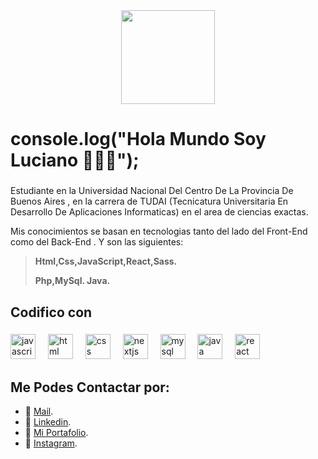 <div align="center">
  <img height="150" src="https://camo.githubusercontent.com/62da68eb62b1e5f175f7d1f0191dd89a653d7908feb22d37d4a0ab07365d6791/68747470733a2f2f6d656469612e67697068792e636f6d2f6d656469612f4d3967624264396e6244724f5475314d71782f67697068792e676966"  />
</div>

###

<h1 align="left"> console.log("Hola Mundo Soy Luciano 👋👨‍💻");</h1>

###

<p align="left">Estudiante en la Universidad Nacional Del Centro De La Provincia De Buenos Aires , en la carrera de TUDAI (Tecnicatura Universitaria En Desarrollo De Aplicaciones Informaticas) en el area de ciencias exactas.

Mis conocimientos se basan en tecnologias tanto del lado del Front-End como del Back-End . Y son las siguientes:
<p align="left"> 
	
>**Html,Css,JavaScript,React,Sass.**
>
> **Php,MySql. Java.** </p>
</p>

###

<h2 align="left"></h2>

###



###

<h2 align="left">Codifico con</h2>

###


<div align="left">
  <img src="https://cdn.jsdelivr.net/gh/devicons/devicon/icons/javascript/javascript-original.svg" height="40" alt="javascript logo"  />
  <img width="12" />
  <img src="https://cdn.jsdelivr.net/gh/devicons/devicon/icons/html5/html5-original.svg" height="40" alt="html logo"  />
  <img width="12" />
  <img src="https://cdn.jsdelivr.net/gh/devicons/devicon/icons/css3/css3-original.svg" height="40" alt="css logo"  />
  <img width="12" />
  <img src="https://cdn.jsdelivr.net/gh/devicons/devicon/icons/php/php-original.svg" height="40" alt="nextjs logo"  />
  <img width="12" />
  <img src="https://cdn.jsdelivr.net/gh/devicons/devicon/icons/mysql/mysql-original.svg" height="40" alt="mysql logo"  />
  <img width="12" />
  <img src="https://cdn.jsdelivr.net/gh/devicons/devicon/icons/java/java-original.svg" height="40" alt="java logo"  />
  <img width="12" />
  <img src="https://ipaginaweb.com/wp-content/uploads/react-300x300.png" height="40" alt="react logo"  />
  <img width="12" /> 

  
  

</div>

## Me Podes Contactar por: 

* 📩 [Mail](mailto:oroquietaluciano@gmail.com).
* 💼 [Linkedin](https://www.linkedin.com/in/luciano-oroquieta-9b33582a0/).
* 💼 [Mi Portafolio](https://portafolio-luciano-oroquieta.netlify.app/).
* 📸 [Instagram](https://www.instagram.com/oroquieta.luciano/).




		
